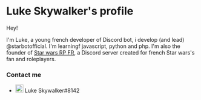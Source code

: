 # Luke Skywalker's profile

Hey!

I'm Luke, a young french developer of Discord bot, i develop (and lead) @starbotofficial. I'm learningf javascript, python and php. I'm also the founder of [Star wars RP FR](https://discord.gg/EeFqkjC), a Discord server created for french Star wars's fan and roleplayers. 

### Contact me

 - <img src="https://lh3.googleusercontent.com/proxy/IQRorUeWNuitIfNUmIdKplR4iTrU1hrXEQq5ngb5M8zeQHBpKG1JuQlejwk4YM5TXnVCMfKk_Mbip2bO6atCl3T7HSPbsluQFq-majRwx6V3CZhgorSaqJXnx2HlEeI" widht="21" height="21"> Luke Skywalker#8142
 <!-- - <img href="https://www.pliciweb.com/wp-content/uploads/2018/07/Email_bdtbt.png" width="14" height="14"> starwars.roleplayfr@gmail.com

![Star wars](https://cdn.tomsguide.fr/content/uploads/sites/2/2019/09/star-wars-heros-disney-plus.jpg) 
